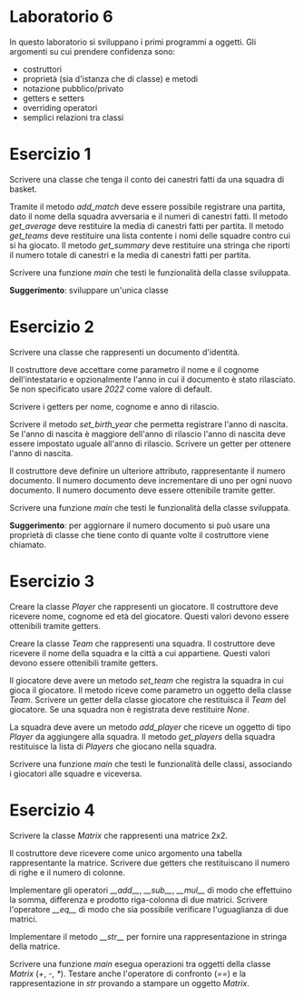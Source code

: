 # Laboratorio 6
In questo laboratorio si sviluppano i primi programmi a oggetti.
Gli argomenti su cui prendere confidenza sono:
- costruttori
- proprietà (sia d'istanza che di classe) e metodi
- notazione pubblico/privato
- getters e setters
- overriding operatori
- semplici relazioni tra classi

# Esercizio 1
Scrivere una classe che tenga il conto dei canestri fatti da una squadra di basket.

Tramite il metodo *add_match* deve essere possibile registrare una partita, dato il nome della squadra avversaria e il numeri di canestri fatti.
Il metodo *get_average* deve restituire la media di canestri fatti per partita.
Il metodo *get_teams* deve restituire una lista contente i nomi delle squadre contro cui si ha giocato.
Il metodo *get_summary* deve restituire una stringa che riporti il numero totale di canestri e la media di canestri fatti per partita.

Scrivere una funzione *main* che testi le funzionalità della classe sviluppata.

**Suggerimento**: sviluppare un'unica classe

# Esercizio 2
Scrivere una classe che rappresenti un documento d'identità.

Il costruttore deve accettare come parametro il nome e il cognome dell'intestatario e opzionalmente l'anno in cui il documento è stato rilasciato.
Se non specificato usare *2022* come valore di default.

Scrivere i getters per nome, cognome e anno di rilascio.

Scrivere il metodo *set_birth_year* che permetta registrare l'anno di nascita.
Se l'anno di nascita è maggiore dell'anno di rilascio l'anno di nascita deve essere impostato uguale all'anno di rilascio.
Scrivere un getter per ottenere l'anno di nascita.

Il costruttore deve definire un ulteriore attributo, rappresentante il numero documento.
Il numero documento deve incrementare di uno per ogni nuovo documento.
Il numero documento deve essere ottenibile tramite getter.

Scrivere una funzione *main* che testi le funzionalità della classe sviluppata.

**Suggerimento**: per aggiornare il numero documento si può usare una proprietà di classe
che tiene conto di quante volte il costruttore viene chiamato.

# Esercizio 3
Creare la classe *Player* che rappresenti un giocatore.
Il costruttore deve ricevere nome, cognome ed età del giocatore.
Questi valori devono essere ottenibili tramite getters.

Creare la classe *Team* che rappresenti una squadra.
Il costruttore deve ricevere il nome della squadra e la città a cui appartiene.
Questi valori devono essere ottenibili tramite getters.

Il giocatore deve avere un metodo *set_team* che registra la squadra in cui gioca il giocatore.
Il metodo riceve come parametro un oggetto della classe *Team*.
Scrivere un getter della classe giocatore che restituisca il *Team* del giocatore.
Se una squadra non è registrata deve restituire *None*.

La squadra deve avere un metodo *add_player* che riceve un oggetto di tipo *Player* da aggiungere alla squadra.
Il metodo *get_players* della squadra restituisce la lista di *Players* che giocano nella squadra.

Scrivere una funzione *main* che testi le funzionalità delle classi, associando i giocatori alle squadre e viceversa.

# Esercizio 4
Scrivere la classe *Matrix* che rappresenti una matrice 2x2.

Il costruttore deve ricevere come unico argomento una tabella rappresentante la matrice.
Scrivere due getters che restituiscano il numero di righe e il numero di colonne.

Implementare gli operatori *\_\_add\_\_*, *\_\_sub\_\_*, *\_\_mul\_\_* di modo che effettuino la somma, differenza e prodotto riga-colonna di due matrici.
Scrivere l'operatore *\_\_eq\_\_* di modo che sia possibile verificare l'uguaglianza di due matrici.

Implementare il metodo *\_\_str\_\_* per fornire una rappresentazione in stringa della matrice.

Scrivere una funzione *main* esegua operazioni tra oggetti della classe *Matrix* (*+*, *-*, *\**).
Testare anche l'operatore di confronto (*==*) e la rappresentazione in *str* provando a stampare un oggetto *Matrix*.















